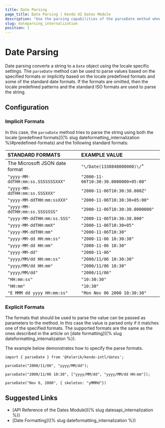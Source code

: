 ```yaml
---
title: Date Parsing
page_title: Date Parsing | Kendo UI Dates Module
description: "Use the parsing capabilities of the parseDate method when working with the Kendo UI Internalization package."
slug: dateparsing_internalization
position: 1
---
```


# Date Parsing

Date parsing converts a string to a `Date` object using the locale specific settings. The `parseDate` method can be used to parse values based on the specified formats or implicitly based on the locale predefined formats and some of the standard date formats. If the formats are omitted, then the locale predefined patterns and the standard ISO formats are used to parse the string.

## Configuration

### Implicit Formats

In this case, the `parseDate` method tries to parse the string using both the locale [predefined formats]({% slug dateformatting_internalization %}#predefined-formats) and the following standard formats:

| STANDARD FORMATS                   | EXAMPLE VALUE                         |
| :---                               | :---                                  |
| The Microsoft JSON date format     | `"\/Date(1330848000000)\/`"           |  
| `"yyyy-MM-ddTHH:mm:ss.SSSSSSSXXX"` | `"2000-11-06T10:30:30.0000000+05:00"` |
| `"yyyy-MM-ddTHH:mm:ss.SSSXXX"`     | `"2000-11-06T10:30:30.000Z"`          |
| `"yyyy-MM-ddTHH:mm:ssXXX"`         | `"2000-11-06T10:30:30+05:00"`         |
| `"yyyy-MM-ddTHH:mm:ss.SSSSSSS"`    | `"2000-11-06T10:30:30.0000000"`       |
| `"yyyy-MM-ddTHH:mm:ss.SSS"`        | `"2000-11-06T10:30:30.000"`           |
| `"yyyy-MM-ddTHH:mmX"`              | `"2000-11-06T10:30+05"`               |
| `"yyyy-MM-ddTHH:mm"`               | `"2000-11-06T10:30"`                  |
| `"yyyy-MM-dd HH:mm:ss"`            | `"2000-11-06 10:30:30"`               |
| `"yyyy-MM-dd HH:mm"`               | `"2000-11-06 10:30"`                  |
| `"yyyy-MM-dd"`                     | `"2000-11-06"`                        |
| `"yyyy/MM/dd HH:mm:ss"`            | `"2000/11/06 10:30:30"`               |
| `"yyyy/MM/dd HH:mm"`               | `"2000/11/06 10:30"`                  |
| `"yyyy/MM/dd"`                     | `"2000/11/06"`                        |
| `"HH:mm:ss"`                       | `"10:30:30"`                          |
| `"HH:mm"`                          | `"10:30"`                             |
| `"E MMM dd yyyy HH:mm:ss"`         | `"Mon Nov 06 2000 10:30:30"`          |

### Explicit Formats

The formats that should be used to parse the value can be passed as parameters to the method. In this case the value is parsed only if it matches one of the specified formats. The supported formats are the same as the ones described in the article on [date formatting]({% slug dateformatting_internalization %}).

The example below demonstrates how to specify the parse formats.

    import { parseDate } from '@telerik/kendo-intl/dates';

    parseDate("2000/11/06", "yyyy/MM/dd");

    parseDate("2000/11/06 10:30", ["yyyy/MM/dd", "yyyy/MM/dd HH:mm"]);

    parseDate("Nov 6, 2000", { skeleton: "yMMMd"})

## Suggested Links

* [API Reference of the Dates Module]({% slug datesapi_internalization %})
* [Date Formatting]({% slug dateformatting_internalization %})
